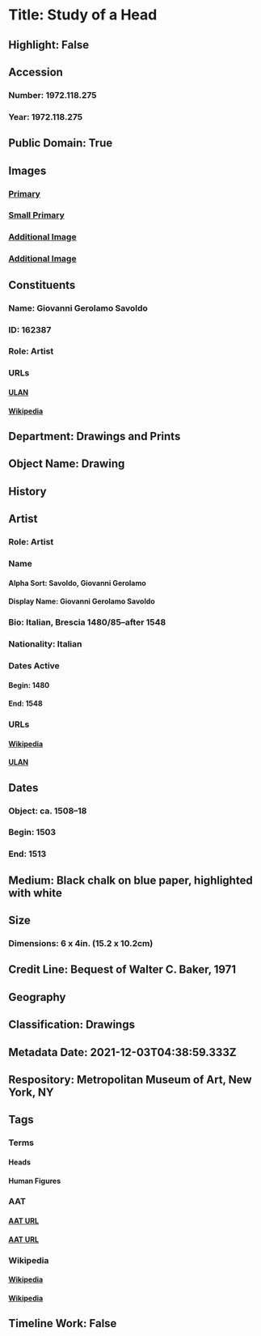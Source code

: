 # Title: Study of a Head
## Highlight: False
## Accession
### Number: 1972.118.275
### Year: 1972.118.275
## Public Domain: True
## Images
### [Primary](https://images.metmuseum.org/CRDImages/dp/original/DP811543.jpg)
### [Small Primary](https://images.metmuseum.org/CRDImages/dp/web-large/DP811543.jpg)
### [Additional Image](https://images.metmuseum.org/CRDImages/dp/original/1972.118.275.jpg)
### [Additional Image](https://images.metmuseum.org/CRDImages/dp/original/46Q_120R2.jpg)
## Constituents
### Name: Giovanni Gerolamo Savoldo
### ID: 162387
### Role: Artist
### URLs
#### [ULAN](http://vocab.getty.edu/page/ulan/500013834)
#### [Wikipedia](https://www.wikidata.org/wiki/Q938442)
## Department: Drawings and Prints
## Object Name: Drawing
## History
## Artist
### Role: Artist
### Name
#### Alpha Sort: Savoldo, Giovanni Gerolamo
#### Display Name: Giovanni Gerolamo Savoldo
### Bio: Italian, Brescia 1480/85–after 1548
### Nationality: Italian
### Dates Active
#### Begin: 1480
#### End: 1548
### URLs
#### [Wikipedia](https://www.wikidata.org/wiki/Q938442)
#### [ULAN](http://vocab.getty.edu/page/ulan/500013834)
## Dates
### Object: ca. 1508–18
### Begin: 1503
### End: 1513
## Medium: Black chalk on blue paper, highlighted with white
## Size
### Dimensions: 6 x 4in. (15.2 x 10.2cm)
## Credit Line: Bequest of Walter C. Baker, 1971
## Geography
## Classification: Drawings
## Metadata Date: 2021-12-03T04:38:59.333Z
## Respository: Metropolitan Museum of Art, New York, NY
## Tags
### Terms
#### Heads
#### Human Figures
### AAT
#### [AAT URL](http://vocab.getty.edu/page/aat/300375054)
#### [AAT URL](http://vocab.getty.edu/page/aat/300404114)
### Wikipedia
#### [Wikipedia]()
#### [Wikipedia]()
## Timeline Work: False